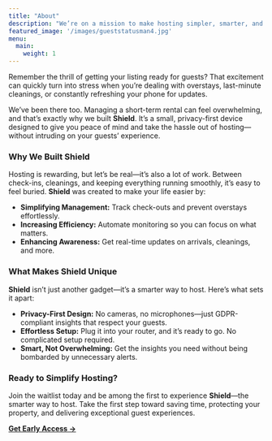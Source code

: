 ```yaml
---
title: "About"
description: "We’re on a mission to make hosting simpler, smarter, and more secure. Created by hosts, for hosts like you."
featured_image: '/images/gueststatusman4.jpg'
menu:
  main:
    weight: 1
---
```


Remember the thrill of getting your listing ready for guests? That excitement can quickly turn into stress when you’re dealing with overstays, last-minute cleanings, or constantly refreshing your phone for updates.

We’ve been there too. Managing a short-term rental can feel overwhelming, and that’s exactly why we built **Shield**. It’s a small, privacy-first device designed to give you peace of mind and take the hassle out of hosting—without intruding on your guests’ experience.

### Why We Built Shield
Hosting is rewarding, but let’s be real—it’s also a lot of work. Between check-ins, cleanings, and keeping everything running smoothly, it’s easy to feel buried. **Shield** was created to make your life easier by: 
* **Simplifying Management:** Track check-outs and prevent overstays effortlessly.  
* **Increasing Efficiency:** Automate monitoring so you can focus on what matters.  
* **Enhancing Awareness:** Get real-time updates on arrivals, cleanings, and more.  

### What Makes Shield Unique
**Shield** isn’t just another gadget—it’s a smarter way to host. Here’s what sets it apart:
* **Privacy-First Design:** No cameras, no microphones—just GDPR-compliant insights that respect your guests.  
* **Effortless Setup:** Plug it into your router, and it’s ready to go. No complicated setup required.  
* **Smart, Not Overwhelming:** Get the insights you need without being bombarded by unnecessary alerts.  

### Ready to Simplify Hosting?
Join the waitlist today and be among the first to experience **Shield**—the smarter way to host. Take the first step toward saving time, protecting your property, and delivering exceptional guest experiences.

[**Get Early Access →**](/signup)